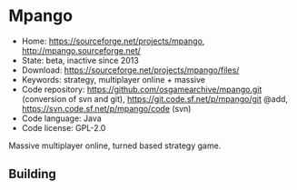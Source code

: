 # Mpango

- Home: https://sourceforge.net/projects/mpango, http://mpango.sourceforge.net/
- State: beta, inactive since 2013
- Download: https://sourceforge.net/projects/mpango/files/
- Keywords: strategy, multiplayer online + massive
- Code repository: https://github.com/osgamearchive/mpango.git (conversion of svn and git), https://git.code.sf.net/p/mpango/git @add, https://svn.code.sf.net/p/mpango/code (svn)
- Code language: Java
- Code license: GPL-2.0

Massive multiplayer online, turned based strategy game.

## Building
